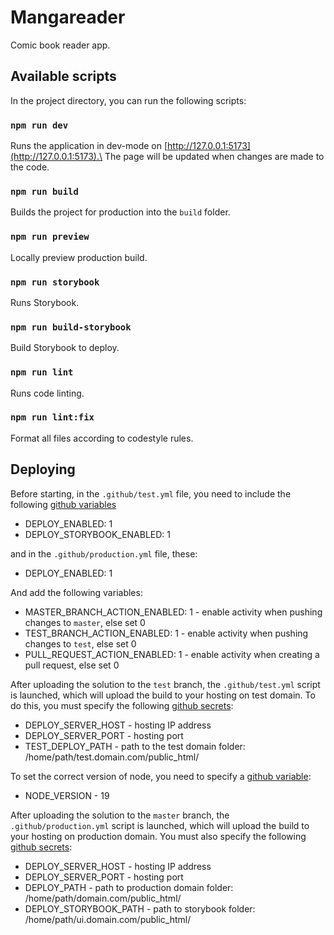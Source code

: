 # Mangareader
Comic book reader app.

## Available scripts

In the project directory, you can run the following scripts:

### `npm run dev`

Runs the application in dev-mode on [http://127.0.0.1:5173](http://127.0.0.1:5173).\
The page will be updated when changes are made to the code.

### `npm run build`

Builds the project for production into the `build` folder.

### `npm run preview`

Locally preview production build.

### `npm run storybook`

Runs Storybook.

### `npm run build-storybook`

Build Storybook to deploy.

### `npm run lint`

Runs code linting.

### `npm run lint:fix`

Format all files according to codestyle rules.

## Deploying

Before starting, in the `.github/test.yml` file, you need to include the following [github variables](https://docs.github.com/en/actions/learn-github-actions/variables)
* DEPLOY_ENABLED: 1
* DEPLOY_STORYBOOK_ENABLED: 1

and in the `.github/production.yml` file, these:
* DEPLOY_ENABLED: 1

And add the following variables:
* MASTER_BRANCH_ACTION_ENABLED: 1 - enable activity when pushing changes to `master`, else set 0
* TEST_BRANCH_ACTION_ENABLED: 1 - enable activity when pushing changes to `test`, else set 0
* PULL_REQUEST_ACTION_ENABLED: 1 - enable activity when creating a pull request, else set 0

After uploading the solution to the `test` branch, the `.github/test.yml` script is launched, which will upload the build
to your hosting on test domain. To do this, you must specify the following [github secrets](https://docs.github.com/en/actions/security-guides/encrypted-secrets):
* DEPLOY_SERVER_HOST - hosting IP address
* DEPLOY_SERVER_PORT - hosting port
* TEST_DEPLOY_PATH - path to the test domain folder: /home/path/test.domain.com/public_html/

To set the correct version of node, you need to specify a [github variable](https://docs.github.com/en/actions/learn-github-actions/variables):
* NODE_VERSION - 19

After uploading the solution to the `master` branch, the `.github/production.yml` script is launched, which will upload the build
to your hosting on production domain. You must also specify the following [github secrets](https://docs.github.com/en/actions/security-guides/encrypted-secrets):
* DEPLOY_SERVER_HOST - hosting IP address
* DEPLOY_SERVER_PORT - hosting port
* DEPLOY_PATH - path to production domain folder: /home/path/domain.com/public_html/
* DEPLOY_STORYBOOK_PATH - path to storybook folder: /home/path/ui.domain.com/public_html/

